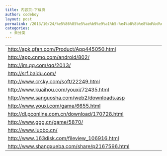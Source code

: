 ```yaml
---
title: 内容页-下载页
author: codeboy
layout: post
permalink: /2013/10/24/%e5%86%85%e5%ae%b9%e9%a1%b5-%e4%b8%8b%e8%bd%bd%e9%a1%b5/
categories:
  - 未分类
---
```

<table width="549">
  <colgroup> <col width="549" /> </colgroup> <tr>
    <td width="549" height="19">
      <a href="http://apk.gfan.com/Product/App445050.html">http://apk.gfan.com/Product/App445050.html</a>
    </td>
  </tr>
  
  <tr>
    <td width="549" height="19">
      <a href="http://app.cnmo.com/android/802/">http://app.cnmo.com/android/802/</a>
    </td>
  </tr>
  
  <tr>
    <td width="549" height="19">
      <a href="http://im.qq.com/qq/2013/">http://im.qq.com/qq/2013/</a>
    </td>
  </tr>
  
  <tr>
    <td width="549" height="19">
      <a href="http://srf.baidu.com/" target="_blank">http://srf.baidu.com/</a>
    </td>
  </tr>
  
  <tr>
    <td width="549" height="19">
      <a href="http://www.crsky.com/soft/22249.html" target="_blank">http://www.crsky.com/soft/22249.html</a>
    </td>
  </tr>
  
  <tr>
    <td width="549" height="19">
      <a href="http://www.kuaihou.com/youxi/72435.html">http://www.kuaihou.com/youxi/72435.html</a>
    </td>
  </tr>
  
  <tr>
    <td width="549" height="19">
      <a href="http://www.sanguosha.com/web2/downloads.asp">http://www.sanguosha.com/web2/downloads.asp</a>
    </td>
  </tr>
  
  <tr>
    <td width="549" height="19">
      <a href="http://www.youxi.com/game/6655.html">http://www.youxi.com/game/6655.html</a>
    </td>
  </tr>
  
  <tr>
    <td width="549" height="19">
      <a href="http://dl.pconline.com.cn/download/170728.html" target="_blank">http://dl.pconline.com.cn/download/170728.html</a>
    </td>
  </tr>
  
  <tr>
    <td width="549" height="19">
      <a href="http://www.ggg.cn/game/5870/" target="_blank">http://www.ggg.cn/game/5870/</a>
    </td>
  </tr>
  
  <tr>
    <td width="549" height="19">
      <a href="http://www.luobo.cn/" target="_blank">http://www.luobo.cn/</a>
    </td>
  </tr>
  
  <tr>
    <td width="549" height="19">
      <a href="http://www.163disk.com/fileview_106916.html" target="_blank">http://www.163disk.com/fileview_106916.html</a>
    </td>
  </tr>
  
  <tr>
    <td width="549" height="19">
      <a href="http://www.shangxueba.com/share/p2167596.html" target="_blank">http://www.shangxueba.com/share/p2167596.html</a>
    </td>
  </tr>
</table>